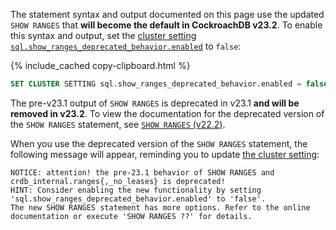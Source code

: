 The statement syntax and output documented on this page use the updated `SHOW RANGES` that **will become the default in CockroachDB v23.2**. To enable this syntax and output, set the [cluster setting `sql.show_ranges_deprecated_behavior.enabled`](cluster-settings.html#setting-sql-show-ranges-deprecated-behavior-enabled)  to `false`:

{% include_cached copy-clipboard.html %}
~~~ sql
SET CLUSTER SETTING sql.show_ranges_deprecated_behavior.enabled = false;
~~~

The pre-v23.1 output of `SHOW RANGES` is deprecated in v23.1 **and will be removed in v23.2**. To view the documentation for the deprecated version of the `SHOW RANGES` statement, see [`SHOW RANGES` (v22.2)](../v22.2/show-ranges.html).

When you use the deprecated version of the `SHOW RANGES` statement, the following message will appear, reminding you to update [the cluster setting](cluster-settings.html#setting-sql-show-ranges-deprecated-behavior-enabled):

~~~
NOTICE: attention! the pre-23.1 behavior of SHOW RANGES and crdb_internal.ranges{,_no_leases} is deprecated!
HINT: Consider enabling the new functionality by setting 'sql.show_ranges_deprecated_behavior.enabled' to 'false'.
The new SHOW RANGES statement has more options. Refer to the online documentation or execute 'SHOW RANGES ??' for details.
~~~
